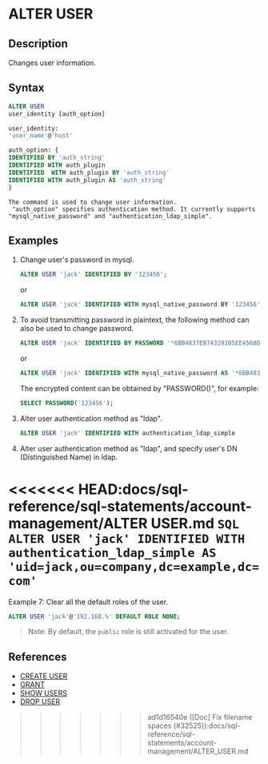 # ALTER USER

## Description

Changes user information.

## Syntax

```SQL
ALTER USER
user_identity [auth_option]

user_identity:
'user_name'@'host'

auth_option: {
IDENTIFIED BY 'auth_string'
IDENTIFIED WITH auth_plugin
IDENTIFIED  WITH auth_plugin BY 'auth_string'
IDENTIFIED WITH auth_plugin AS 'auth_string'
}
```

```plain text
The command is used to change user information. 
 "auth_option" specifies authentication method. It currently supports "mysql_native_password" and "authentication_ldap_simple".
```

## Examples

1. Change user's password in mysql.

    ```sql
    ALTER USER 'jack' IDENTIFIED BY '123456';
    ```

    or

    ```sql
    ALTER USER 'jack' IDENTIFIED WITH mysql_native_password BY '123456';
    ```

2. To avoid transmitting password in plaintext, the following method can also be used to change password.

    ```SQL
    ALTER USER 'jack' IDENTIFIED BY PASSWORD '*6BB4837EB74329105EE4568DDA7DC67ED2CA2AD9';
    ```

    or

    ```SQL
    ALTER USER 'jack' IDENTIFIED WITH mysql_native_password AS '*6BB4837EB74329105EE4568DDA7DC67ED2CA2AD9';
    ```

    The encrypted content can be obtained by "PASSWORD()", for example:

    ```sql
    SELECT PASSWORD('123456');
    ```

3. Alter user authentication method as "ldap".

    ```SQL
    ALTER USER 'jack' IDENTIFIED WITH authentication_ldap_simple
    ```

4. Alter user authentication method as "ldap", and specify user's DN (Distinguished Name) in ldap.

<<<<<<< HEAD:docs/sql-reference/sql-statements/account-management/ALTER USER.md
    ```SQL
    ALTER USER 'jack' IDENTIFIED WITH authentication_ldap_simple AS 'uid=jack,ou=company,dc=example,dc=com'
    ```
=======
Example 7: Clear all the default roles of the user.

```SQL
ALTER USER 'jack'@'192.168.%' DEFAULT ROLE NONE;
```

> Note: By default, the `public` role is still activated for the user.

## References

- [CREATE USER](CREATE_USER.md)
- [GRANT](GRANT.md)
- [SHOW USERS](SHOW_USERS.md)
- [DROP USER](DROP_USER.md)
>>>>>>> ad1d16540e ([Doc] Fix filename spaces (#32525)):docs/sql-reference/sql-statements/account-management/ALTER_USER.md
